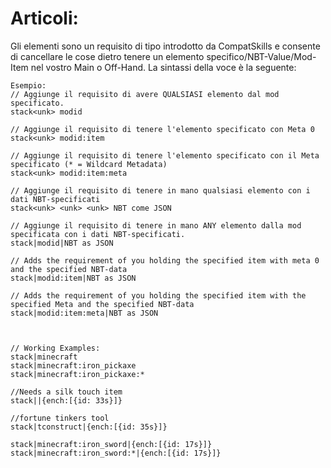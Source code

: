 # Articoli:

Gli elementi sono un requisito di tipo introdotto da CompatSkills e consente di cancellare le cose dietro tenere un elemento specifico/NBT-Value/Mod-Item nel vostro Main o Off-Hand. La sintassi della voce è la seguente:

    Esempio:
    // Aggiunge il requisito di avere QUALSIASI elemento dal mod specificato.
    stack<unk> modid
    
    // Aggiunge il requisito di tenere l'elemento specificato con Meta 0
    stack<unk> modid:item
    
    // Aggiunge il requisito di tenere l'elemento specificato con il Meta specificato (* = Wildcard Metadata)
    stack<unk> modid:item:meta
    
    // Aggiunge il requisito di tenere in mano qualsiasi elemento con i dati NBT-specificati
    stack<unk> <unk> <unk> NBT come JSON
    
    // Aggiunge il requisito di tenere in mano ANY elemento dalla mod specificata con i dati NBT-specificati.
    stack|modid|NBT as JSON
    
    // Adds the requirement of you holding the specified item with meta 0 and the specified NBT-data
    stack|modid:item|NBT as JSON
    
    // Adds the requirement of you holding the specified item with the specified Meta and the specified NBT-data
    stack|modid:item:meta|NBT as JSON
    
    
    
    // Working Examples:
    stack|minecraft
    stack|minecraft:iron_pickaxe
    stack|minecraft:iron_pickaxe:*
    
    //Needs a silk touch item
    stack||{ench:[{id: 33s}]} 
    
    //fortune tinkers tool
    stack|tconstruct|{ench:[{id: 35s}]} 
    
    stack|minecraft:iron_sword|{ench:[{id: 17s}]}
    stack|minecraft:iron_sword:*|{ench:[{id: 17s}]}